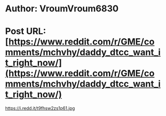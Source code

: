 # Author: VroumVroum6830
# Post URL: [https://www.reddit.com/r/GME/comments/mchvhy/daddy_dtcc_want_it_right_now/](https://www.reddit.com/r/GME/comments/mchvhy/daddy_dtcc_want_it_right_now/)


https://i.redd.it/t9fhsw2zs1p61.jpg
